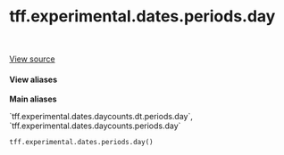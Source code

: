 <div itemscope itemtype="http://developers.google.com/ReferenceObject">
<meta itemprop="name" content="tff.experimental.dates.periods.day" />
<meta itemprop="path" content="Stable" />
</div>

# tff.experimental.dates.periods.day

<!-- Insert buttons and diff -->

<table class="tfo-notebook-buttons tfo-api" align="left">
</table>

<a target="_blank" href="https://github.com/google/tf-quant-finance/blob/master/tf_quant_finance/experimental/dates/periods.py">View source</a>





<section class="expandable">
  <h4 class="showalways">View aliases</h4>
  <p>
<b>Main aliases</b>
<p>`tff.experimental.dates.daycounts.dt.periods.day`, `tff.experimental.dates.daycounts.periods.day`</p>
</p>
</section>

```python
tff.experimental.dates.periods.day()
```



<!-- Placeholder for "Used in" -->
